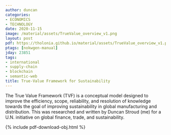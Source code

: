 ```yaml
---
author: duncan
categories:
- ECONOMICS
- TECHNOLOGY
date: 2020-11-15
image: /material/assets/TrueValue_overview_v1.png
layout: post
pdf: https://tholonia.github.io/material/assets/TrueValue_overview_v1.pdf
ptags: [nokwgen-manual]
jday: 23851
tags:
- international
- supply-chain
- blockchain
- semantic-web
title: True-Value Framework for Sustainability
---
```


The True Value Framework (TVF) is a conceptual model designed to improve the efficiency, scope, reliability, and resolution of knowledge towards the goal of improving sustainability in global manufacturing and distribution.  This was researched and written by Duncan Stroud (me) for a U.N. initiative on global finance, trade, and sustainability.

<!--more-->

{% include pdf-download-obj.html %}
